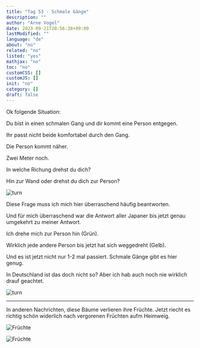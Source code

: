 ```yaml
---
title: "Tag 53 - Schmale Gänge"
description: ""
author: "Arne Vogel"
date: 2023-09-21T20:56:38+09:00
lastModified: ""
language: "de"
about: "no"
related: "no"
listed: "yes"
mathjax: "no"
toc: "no"
customCSS: []
customJS: []
init: "no"
category: []
draft: false
---
```


<div class="flex-container">

<div>

Ok folgende Situation:

Du bist in einen schmalen Gang und dir kommt eine Person entgegen.

Ihr passt nicht beide komfortabel durch den Gang.

Die Person kommt näher.

Zwei Meter noch.

In welche Richung drehst du dich?

Hin zur Wand oder drehst du dich zur Person?

</div>

<div>

![turn](turn.svg)

</div>
</div>

Diese Frage muss ich mich hier überraschend häufig beantworten.

<p style="max-width:80ch">Und für mich überraschend war die Antwort aller Japaner bis jetzt genau umgekehrt zu meiner Antwort.</p>


<div class="flex-container">

<div>
Ich drehe mich zur Person hin (Grün).

Wirklich jede andere Person bis jetzt hat sich weggedreht (Gelb).

Und es ist jetzt nicht nur 1-2 mal passiert. 
Schmale Gänge gibt es hier genug.

In Deutschland ist das doch nicht so? 
Aber ich hab auch noch nie wirklich drauf geachtet.

</div>
<div>

![turn](answer.svg)

</div>

</div>

---

In anderen Nachrichten, diese Bäume verlieren ihre Früchte.
Jetzt riecht es richtig schön widerlich nach vergorenen Früchten aufm Heimweig.

![Früchte](früchte.jpg)

![Früchte](früchte2.jpg)
